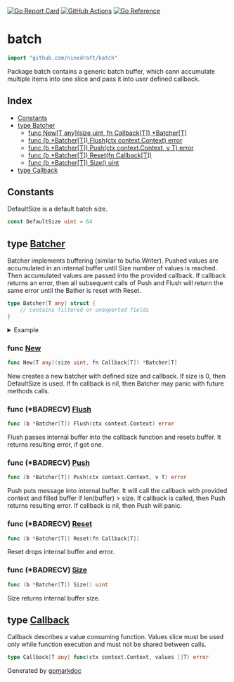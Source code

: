<!-- Code generated by gomarkdoc. DO NOT EDIT -->

[![Go Report Card](https://goreportcard.com/badge/github.com/ninedraft/batch)](https://goreportcard.com/report/github.com/ninedraft/batch)
[![GitHub Actions](https://github.com/ninedraft/batch/workflows/Test/badge.svg)](https://github.com/ninedraft/batch/actions?query=workflow%3ATest+branch%3Amaster)
[![Go Reference](https://pkg.go.dev/badge/github.com/ninedraft/batch.svg)](https://pkg.go.dev/github.com/ninedraft/batch)

# batch

```go
import "github.com/ninedraft/batch"
```

Package batch contains a generic batch buffer\, which cann accumulate multiple items into one slice and pass it into user defined callback\.

## Index

- [Constants](<#constants>)
- [type Batcher](<#type-batcher>)
  - [func New[T any](size uint, fn Callback[T]) *Batcher[T]](<#func-new>)
  - [func (b *Batcher[T]) Flush(ctx context.Context) error](<#func-badrecv-flush>)
  - [func (b *Batcher[T]) Push(ctx context.Context, v T) error](<#func-badrecv-push>)
  - [func (b *Batcher[T]) Reset(fn Callback[T])](<#func-badrecv-reset>)
  - [func (b *Batcher[T]) Size() uint](<#func-badrecv-size>)
- [type Callback](<#type-callback>)


## Constants

DefaultSize is a default batch size\.

```go
const DefaultSize uint = 64
```

## type [Batcher](<https://github.com/ninedraft/batch/blob/master/bather.go#L16-L21>)

Batcher implements buffering \(similar to bufio\.Writer\)\. Pushed values are accumulated in an internal buffer until Size number of values is reached\. Then accumulated values are passed into the provided callback\. If callback returns an error\, then all subsequent calls of Push and Flush will return the same error until the Bather is reset with Reset\.

```go
type Batcher[T any] struct {
    // contains filtered or unexported fields
}
```

<details><summary>Example</summary>
<p>

```go
package main

import (
	"context"
	"fmt"
	"github.com/ninedraft/batch"
	"strconv"
)

func main() {
	var ctx = context.Background()

	var fn = func(_ context.Context, values []string) error {
		fmt.Println(values)
		return nil
	}
	var b = batch.New(4, fn)

	for i := 0; i < 4; i++ {
		if err := b.Push(ctx, strconv.Itoa(i)); err != nil {
			panic(err)
		}
	}
	if err := b.Flush(ctx); err != nil {
		panic(err)
	}
}
```

#### Output

```
[0 1 2 3]
```

</p>
</details>

### func [New](<https://github.com/ninedraft/batch/blob/master/bather.go#L31>)

```go
func New[T any](size uint, fn Callback[T]) *Batcher[T]
```

New creates a new batcher with defined size and callback\. If size is 0\, then DefaultSize is used\. If fn callback is nil\, then Batcher may panic with future methods calls\.

### func \(\*BADRECV\) [Flush](<https://github.com/ninedraft/batch/blob/master/bather.go#L67>)

```go
func (b *Batcher[T]) Flush(ctx context.Context) error
```

Flush passes internal buffer into the callback function and resets buffer\. It returns resulting error\, if got one\.

### func \(\*BADRECV\) [Push](<https://github.com/ninedraft/batch/blob/master/bather.go#L47>)

```go
func (b *Batcher[T]) Push(ctx context.Context, v T) error
```

Push puts message into internal buffer\. It will call the callback with provided context and filled buffer if len\(buffer\) \> size\. If callback is called\, then Push returns resulting error\. If callback is nil\, then Push will panic\.

### func \(\*BADRECV\) [Reset](<https://github.com/ninedraft/batch/blob/master/bather.go#L59>)

```go
func (b *Batcher[T]) Reset(fn Callback[T])
```

Reset drops internal buffer and error\.

### func \(\*BADRECV\) [Size](<https://github.com/ninedraft/batch/blob/master/bather.go#L80>)

```go
func (b *Batcher[T]) Size() uint
```

Size returns internal buffer size\.

## type [Callback](<https://github.com/ninedraft/batch/blob/master/bather.go#L26>)

Callback describes a value consuming function\. Values slice must be used only while function execution and must not be shared between calls\.

```go
type Callback[T any] func(ctx context.Context, values []T) error
```



Generated by [gomarkdoc](<https://github.com/princjef/gomarkdoc>)
